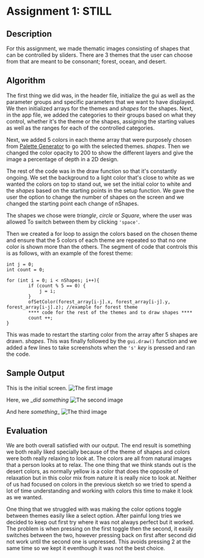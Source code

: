 # Assignment 1: STILL

## Description
For this assignment, we made thematic images consisting of shapes that can be controlled by sliders. There are 3 themes that the user can choose from that are meant to be consonant; forest, ocean, and desert.

## Algorithm
The first thing we did was, in the header file, initialize the gui as well as the parameter groups and specific parameters that we want to have displayed. We then initialized arrays for the themes and *shapes* for the shapes. Next, in the app file, we added the categories to their groups based on what they control, whether it's the theme or the shapes, assigning the starting values as well as the ranges for each of the controlled categories.

Next, we added 5 colors in each theme array that were purposely chosen from [Palette Generator](https://coolors.co/generate) to go with the selected themes. *shapes*. Then we changed the color opacity to 200 to show the different layers and give the image a percentage of depth in a 2D design.

The rest of the code was in the draw function so that it's constantly ongoing. We set the background to a light color that's close to white as we wanted the colors on top to stand out, we set the initial color to white and the *shapes* based on the starting points in the setup function. We gave the user the option to change the number of shapes on the screen and we changed the starting point each change of nShapes.

The shapes we chose were *triangle*, *circle* or *Square*, where the user was allowed
To switch between them by clicking `'space'`.

Then we created a for loop to assign the colors based on the chosen theme and ensure that the 5 colors of each theme are repeated so that no one color is shown more than the others. The segment of code that controls this is as follows, with an example of the forest theme:

```
int j = 0;
int count = 0;
    
for (int i = 0; i < nShapes; i++){
        if (count % 5 == 0) {
            j = i;
        }        
        ofSetColor(forest_array[i-j].x, forest_array[i-j].y, forest_array[i-j].z); //example for forest theme
        **** code for the rest of the themes and to draw shapes ****
        count ++;
}
```

This was made to restart the starting color from the array after 5 shapes are drawn. *shapes*. This was finally followed by the `gui.draw()` function and we added a few lines to take screenshots when the `'s'` *key* is pressed and ran the code.

## Sample Output
This is the initial screen.
![The first image](/Assignments/Assignment1/images/screenshot0.png)

Here, we __did something_
![The second image](/Assignments/Assignment1/images/screenshot1.png)

And here _something__
![The third image](/Assignments/Assignment1/images/screenshot2.png)

## Evaluation
We are both overall satisfied with our output. The end result is something we both really liked specially because of the theme of shapes and colors were both really relaxing to look at.
The colors are all from natural images that a person looks at to relax. The one thing that we think stands out is the desert colors, as normally yellow is a color that does the opposite of relaxation but in this color mix from nature it is really nice to look at.
Neither of us had focused on colors in the previous sketch so we tried to spend a lot of time understanding and working with colors this time to make it look as we wanted.

One thing that we struggled with was making the color options toggle between themes easily like a select option. After painful long tries we decided to keep out first try where it was not always perfect but it worked. The problem is when pressing on the first toggle then the second, it easily switches between the two, however pressing back on first after second did not work until the second one is unpressed. This avoids pressing 2 at the same time so we kept it eventhough it was not the best choice.

